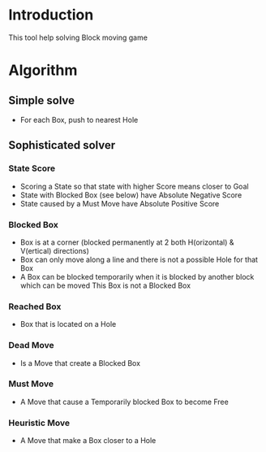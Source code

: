 # Introduction
This tool help solving Block moving game

# Algorithm

## Simple solve
- For each Box, push to nearest Hole

## Sophisticated solver

### State Score
- Scoring a State so that state with higher Score means closer to Goal
- State with Blocked Box (see below) have Absolute Negative Score
- State caused by a Must Move have Absolute Positive Score

### Blocked Box
- Box is at a corner (blocked permanently at 2 both H(orizontal) & V(ertical) directions)
- Box can only move along a line and there is not a possible Hole for that Box
- A Box can be blocked temporarily when it is blocked by another block which can be moved
	This Box is not a Blocked Box

### Reached Box
- Box that is located on a Hole

### Dead Move
- Is a Move that create a Blocked Box

### Must Move
- A Move that cause a Temporarily blocked Box to become Free

### Heuristic Move
- A Move that make a Box closer to a Hole
